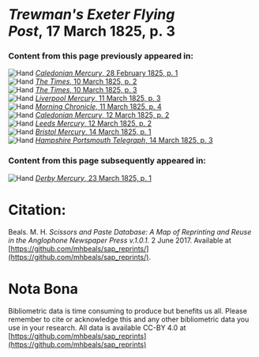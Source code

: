 # *Trewman's Exeter Flying Post*, 17 March 1825, p. 3  
  
### Content from this page previously appeared in:  
![Hand](http://scissorsandpaste.net/wp-content/uploads/2017/06/smallhandpointer.png) [*Caledonian Mercury*, 28 February 1825, p. 1](https://mhbeals.github.io/sap_html/Caledonian-Mercury/Caledonian-Mercury-28-February-1825-p-1)  
![Hand](http://scissorsandpaste.net/wp-content/uploads/2017/06/smallhandpointer.png) [*The Times*, 10 March 1825, p. 2](https://mhbeals.github.io/sap_html/The-Times/The-Times-10-March-1825-p-2)  
![Hand](http://scissorsandpaste.net/wp-content/uploads/2017/06/smallhandpointer.png) [*The Times*, 10 March 1825, p. 3](https://mhbeals.github.io/sap_html/The-Times/The-Times-10-March-1825-p-3)  
![Hand](http://scissorsandpaste.net/wp-content/uploads/2017/06/smallhandpointer.png) [*Liverpool Mercury*, 11 March 1825, p. 3](https://mhbeals.github.io/sap_html/Liverpool-Mercury/Liverpool-Mercury-11-March-1825-p-3)  
![Hand](http://scissorsandpaste.net/wp-content/uploads/2017/06/smallhandpointer.png) [*Morning Chronicle*, 11 March 1825, p. 4](https://mhbeals.github.io/sap_html/Morning-Chronicle/Morning-Chronicle-11-March-1825-p-4)  
![Hand](http://scissorsandpaste.net/wp-content/uploads/2017/06/smallhandpointer.png) [*Caledonian Mercury*, 12 March 1825, p. 2](https://mhbeals.github.io/sap_html/Caledonian-Mercury/Caledonian-Mercury-12-March-1825-p-2)  
![Hand](http://scissorsandpaste.net/wp-content/uploads/2017/06/smallhandpointer.png) [*Leeds Mercury*, 12 March 1825, p. 2](https://mhbeals.github.io/sap_html/Leeds-Mercury/Leeds-Mercury-12-March-1825-p-2)  
![Hand](http://scissorsandpaste.net/wp-content/uploads/2017/06/smallhandpointer.png) [*Bristol Mercury*, 14 March 1825, p. 1](https://mhbeals.github.io/sap_html/Bristol-Mercury/Bristol-Mercury-14-March-1825-p-1)  
![Hand](http://scissorsandpaste.net/wp-content/uploads/2017/06/smallhandpointer.png) [*Hampshire Portsmouth Telegraph*, 14 March 1825, p. 3](https://mhbeals.github.io/sap_html/Hampshire-Portsmouth-Telegraph/Hampshire-Portsmouth-Telegraph-14-March-1825-p-3)  
  
### Content from this page subsequently appeared in:  
![Hand](http://scissorsandpaste.net/wp-content/uploads/2017/06/smallhandpointer.png) [*Derby Mercury*, 23 March 1825, p. 1](https://mhbeals.github.io/sap_html/Derby-Mercury/Derby-Mercury-23-March-1825-p-1)  


# Citation: 

Beals. M. H. *Scissors and Paste Database: A Map of Reprinting and Reuse in the Anglophone Newspaper Press v.1.0.1.* 2 June 2017. Available at [https://github.com/mhbeals/sap_reprints/](https://github.com/mhbeals/sap_reprints/). 

# Nota Bona

Bibliometric data is time consuming to produce but benefits us all. Please remember to cite or acknowledge this and any other bibliometric data you use in your research. All data is available CC-BY 4.0 at [https://github.com/mhbeals/sap_reprints](https://github.com/mhbeals/sap_reprints)